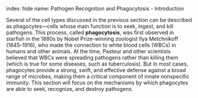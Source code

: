 index: hide
name: Pathogen Recognition and Phagocytosis - Introduction

Several of the cell types discussed in the previous section can be described as phagocytes—cells whose main function is to seek, ingest, and kill pathogens. This process, called  **phagocytosis**, was first observed in starfish in the 1880s by Nobel Prize-winning zoologist Ilya Metchnikoff (1845–1916), who made the connection to white blood cells (WBCs) in humans and other animals. At the time, Pasteur and other scientists believed that WBCs were spreading pathogens rather than killing them (which is true for some diseases, such as tuberculosis). But in most cases, phagocytes provide a strong, swift, and effective defense against a broad range of microbes, making them a critical component of innate nonspecific immunity. This section will focus on the mechanisms by which phagocytes are able to seek, recognize, and destroy pathogens.
